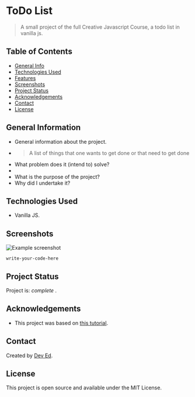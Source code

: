 # ToDo List
> A small project of the full Creative Javascript Course, a todo list in vanilla js.


## Table of Contents
* [General Info](#general-information)
* [Technologies Used](#technologies-used)
* [Features](#features)
* [Screenshots](#screenshots)
* [Project Status](#project-status)
* [Acknowledgements](#acknowledgements)
* [Contact](#contact)
* [License](#license) 


## General Information
- General information about the project.
- > A list of things that one wants to get done or that need to get done
- What problem does it (intend to) solve?
- 
- What is the purpose of the project?
- Why did I undertake it?
<!-- You don't have to answer all the questions - just the ones relevant to your project. -->


## Technologies Used
- Vanilla JS.


## Screenshots
![Example screenshot](https://github.com/IrinaSpasova/Small-projects-JavaScript/blob/main/ToDo%20list%20in%20vanilla%20js/Irina'sToDo.jpg)
<!-- If you have screenshots you'd like to share, include them here. -->


`write-your-code-here`


## Project Status
Project is:  _complete_ .


## Acknowledgements
- This project was based on [this tutorial](https://www.youtube.com/watch?v=Ttf3CEsEwMQ).



## Contact
Created by [Dev Ed](https://www.youtube.com/watch?v=Ttf3CEsEwMQ).


## License
This project is open source and available under the MIT License. 

